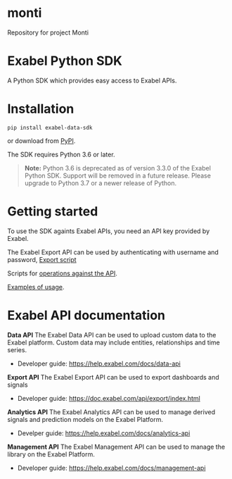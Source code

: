 # monti
Repository for project Monti


# Exabel Python SDK

A Python SDK which provides easy access to Exabel APIs.

# Installation

```
pip install exabel-data-sdk
```

or download from [PyPI](https://pypi.org/project/exabel-data-sdk/).

The SDK requires Python 3.6 or later.

> **Note:**
Python 3.6 is deprecated as of version 3.3.0 of the Exabel Python SDK. Support will be removed in a future release. Please upgrade to Python 3.7 or a newer release of Python.

# Getting started

To use the SDK againts Exabel APIs, you need an API key provided by Exabel.

The Exabel Export API can be used by authenticating with username and password, [Export script](https://doc.exabel.com/api/export/script.html)

Scripts for [operations against the API](https://github.com/Exabel/python-sdk/tree/main/exabel_data_sdk/scripts).

[Examples of usage](https://github.com/Exabel/python-sdk/tree/main/exabel_data_sdk/examples).

# Exabel API documentation

**Data API**
The Exabel Data API can be used to upload custom data to the Exabel platform. Custom data may include entities, relationships and time series.
* Developer guide: https://help.exabel.com/docs/data-api

**Export API**
The Exabel Export API can be used to export dashboards and signals
* Developer guide: https://doc.exabel.com/api/export/index.html

**Analytics API**
The Exabel Analytics API can be used to manage derived signals and prediction models on the Exabel Platform.
* Develper guide: https://help.exabel.com/docs/analytics-api

**Management API**
The Exabel Management API can be used to manage the library on the Exabel Platform.
* Developer guide: https://help.exabel.com/docs/management-api
